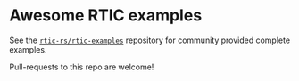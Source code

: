 # Awesome RTIC examples

See the [`rtic-rs/rtic-examples`][rticexamples] repository for community
provided complete examples.

Pull-requests to this repo are welcome!

[rticexamples]: https://github.com/rtic-rs/rtic-examples
